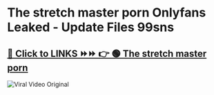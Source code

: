 
 # The stretch master porn Onlyfans Leaked - Update Files 99sns

## <h2><a href="https://clipsfans.com/The_stretch_master_porn&ref=git">🔗 Click to LINKS ⏩⏩ 👉 🟢 The stretch master porn </a></h2>

<a href="https://clipsfans.com/The_stretch_master_porn&ref=git" rel="nofollow" data-target="animated-image.originalLink"><img src="https://i.ibb.co.com/xMMVF88/686577567.gif" alt="Viral Video Original" style="max-width: 100%; display: inline-block;" data-target="animated-image.originalImage"></a>

